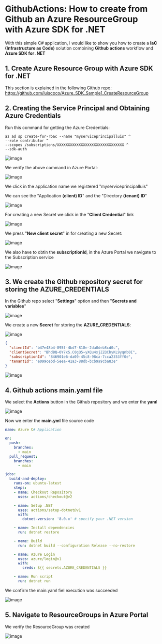 # GithubActions: How to create from Github an Azure ResourceGroup with Azure SDK for .NET

With this simple C# application, I would like to show you how to create a **IaC (Infrastructure as Code)** solution combining **Github actions** workflow and **Azure SDK for .NET**

## 1. Create Azure Resource Group with Azure SDK for .NET

This section is explained in the following Github repo: https://github.com/luiscoco/Azure_SDK_Sample1_CreateResourceGroup

## 2. Creating the Service Principal and Obtaining Azure Credentials

Run this command for getting the Azure Credentials:

```
az ad sp create-for-rbac --name "myserviceprincipalluis" ^
--role contributor ^
--scopes /subscriptions/XXXXXXXXXXXXXXXXXXXXXXXXXXXXXXX ^
--sdk-auth
```

![image](https://github.com/luiscoco/GithuActions_Azure_SDK_for_dotNET/assets/32194879/dffcd99a-5c37-48ea-95e9-0e0aa3ff436e)

We verify the above command in Azure Portal: 

![image](https://github.com/luiscoco/GithuActions_Azure_SDK_for_dotNET_/assets/32194879/0dfd3327-4593-493d-b80b-0736e1a6ee7b)

We click in the application name we registered "myserviceprincipalluis"

We can see the "Application **(client) ID**" and the "Directory **(tenant) ID**"

![image](https://github.com/luiscoco/GithuActions_Azure_SDK_for_dotNET_/assets/32194879/ca75212a-438b-4b05-a560-887e15b67133)

For creating a new Secret we click in the "**Client Credential**" link

![image](https://github.com/luiscoco/GithuActions_Azure_SDK_for_dotNET_/assets/32194879/b5d93270-74dd-451e-a724-b0db2bb6838e)

We press "**New client secret**"  in  for creating a new Secret:

![image](https://github.com/luiscoco/GithuActions_Azure_SDK_for_dotNET/assets/32194879/0fa9e059-4f8c-4eb6-a0aa-f8af2a629343)

We also have to obtin the **subscriptionId**, in the Azure Portal we navigate to the Subscription service

![image](https://github.com/luiscoco/GithuActions_Azure_SDK_for_dotNET/assets/32194879/1141663f-b614-4ac9-86ca-c9c117797ffb)

## 3. We create the Github repository secret for storing the AZURE_CREDENTIALS

In the Github repo select "**Settings**" option and then "**Secrets and variables**" 

![image](https://github.com/luiscoco/GithuActions_Azure_SDK_for_dotNET/assets/32194879/9c620941-61bb-40c0-8fe0-84e77aa84ff3)

We create a new **Secret** for storing the **AZURE_CREDENTIALS**:

![image](https://github.com/luiscoco/GithuActions_Azure_SDK_for_dotNET/assets/32194879/4578995c-40f5-4420-a35c-f28544c44434)

```json
{
  "clientId": "b47e48b4-895f-4bd7-818e-2da0deb8cd0c",
  "clientSecret": "Bhd8Q~OY7xS.C0gQ5~yXQu4xjZZQChyKL9yqnb0I",
  "subscriptionId": "846901e6-da09-45c8-98ca-7cca2353ff0e",
  "tenantId": "e099cebd-5eea-41a3-88db-bcb9a9cba83e"
}
```

![image](https://github.com/luiscoco/GithuActions_Azure_SDK_for_dotNET/assets/32194879/9e8bf2af-317e-492c-a3c1-03f354a30eff)

## 4. Github actions main.yaml file

We select the **Actions** button in the Github repository and we enter the **yaml**

![image](https://github.com/luiscoco/GithuActions_Azure_SDK_for_dotNET/assets/32194879/a074e10b-7836-4631-80e3-7391562cb7f7)

Now we enter the **main.yml** file source code

```yaml 
name: Azure C# Application

on:
  push:
    branches:
      - main
  pull_request:
    branches:
      - main

jobs:
  build-and-deploy:
    runs-on: ubuntu-latest
    steps:
    - name: Checkout Repository
      uses: actions/checkout@v2

    - name: Setup .NET
      uses: actions/setup-dotnet@v1
      with:
        dotnet-version: '8.0.x' # specify your .NET version

    - name: Install dependencies
      run: dotnet restore

    - name: Build
      run: dotnet build --configuration Release --no-restore

    - name: Azure Login
      uses: azure/login@v1
      with:
        creds: ${{ secrets.AZURE_CREDENTIALS }}

    - name: Run script
      run: dotnet run
```

We confirm the main.yaml fiel execution was succeeded

![image](https://github.com/luiscoco/GithuActions_Azure_SDK_for_dotNET/assets/32194879/1fba1cc7-9ebd-435e-a806-6bdbc9b0fc11)

## 5. Navigate to ResourceGroups in Azure Portal

We verify the ResourceGroup was created

![image](https://github.com/luiscoco/GithuActions_Azure_SDK_for_dotNET/assets/32194879/b0b69365-923c-4435-868c-8799cb67948f)
